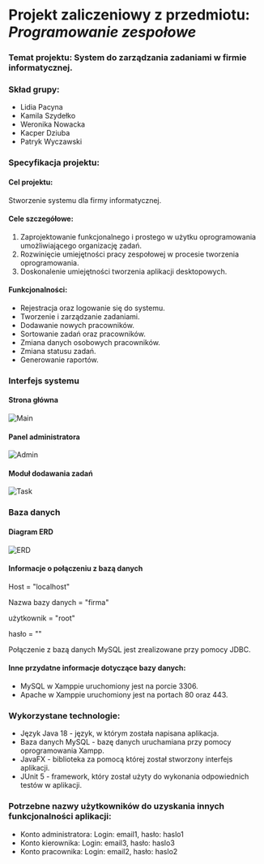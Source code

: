 # Projekt zaliczeniowy z przedmiotu: _**Programowanie zespołowe**_ 
### Temat projektu: System do zarządzania zadaniami w firmie informatycznej.

### Skład grupy:
* Lidia Pacyna
* Kamila Szydełko
* Weronika Nowacka
* Kacper Dziuba
* Patryk Wyczawski

### Specyfikacja projektu:
#### Cel projektu:
Stworzenie systemu dla firmy informatycznej.

#### Cele szczegółowe: 
1. Zaprojektowanie funkcjonalnego i prostego w użytku oprogramowania umożliwiającego organizację zadań.
2. Rozwinięcie umiejętności pracy zespołowej w procesie tworzenia oprogramowania.
3. Doskonalenie umiejętności tworzenia aplikacji desktopowych.

#### Funkcjonalności:
* Rejestracja oraz logowanie się do systemu.
* Tworzenie i zarządzanie zadaniami.
* Dodawanie nowych pracowników.
* Sortowanie zadań oraz pracowników.
* Zmiana danych osobowych pracowników. 
* Zmiana statusu zadań.
* Generowanie raportów.

### Interfejs systemu
#### Strona główna
![Main](https://github.com/wnowacka01/PZ_2023_G2_Weronika/assets/82800494/0d5c9f46-7aa0-432d-a708-666e4cb7c95a)

#### Panel administratora
![Admin](https://github.com/wnowacka01/PZ_2023_G2_Weronika/assets/82800494/ea011b65-66be-4ef6-bc65-a90a57cfaa55)

#### Moduł dodawania zadań
![Task](https://github.com/wnowacka01/PZ_2023_G2_Weronika/assets/82800494/22022343-783a-4afd-91ff-e8c76d73f99b)

### Baza danych
####	Diagram ERD
![ERD](https://github.com/wnowacka01/PZ_2023_G2_Weronika/assets/82800494/65f28120-4b38-4aaf-aab7-bbc04fc4fa57)

#### Informacje o połączeniu z bazą danych
<p>Host = "localhost"</p>
<p>Nazwa bazy danych = "firma"</p>
<p>użytkownik = "root"</p>
<p>hasło = ""</p>

<p>Połączenie z bazą danych MySQL jest zrealizowane przy pomocy JDBC.</p>

#### Inne przydatne informacje dotyczące bazy danych:
- MySQL w Xamppie uruchomiony jest na porcie 3306.
- Apache w Xamppie uruchomiony jest na portach 80 oraz 443.

### Wykorzystane technologie:
* Język Java 18 - język, w którym została napisana aplikacja. 
* Baza danych MySQL - bazę danych uruchamiana przy pomocy oprogramowania Xampp. 
* JavaFX - biblioteka za pomocą której został stworzony interfejs aplikacji.
* JUnit 5 - framework, który został użyty do wykonania odpowiednich testów w  aplikacji.
 
### Potrzebne nazwy użytkowników do uzyskania innych funkcjonalności aplikacji:
* Konto administratora: Login: email1, hasło: haslo1
* Konto kierownika: Login: email3, hasło: haslo3
* Konto pracownika: Login: email2, hasło: haslo2
